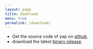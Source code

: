 ```yaml
---
layout: page
title: Download
menu: true
permalink: /download/
---
```


* Get the source code of yap on [github](https://github.com/yvanvds/yap).
* download the latest [binary release](https://github.com/yvanvds/yap/releases/download/1.0/yap_1.0.msi). 